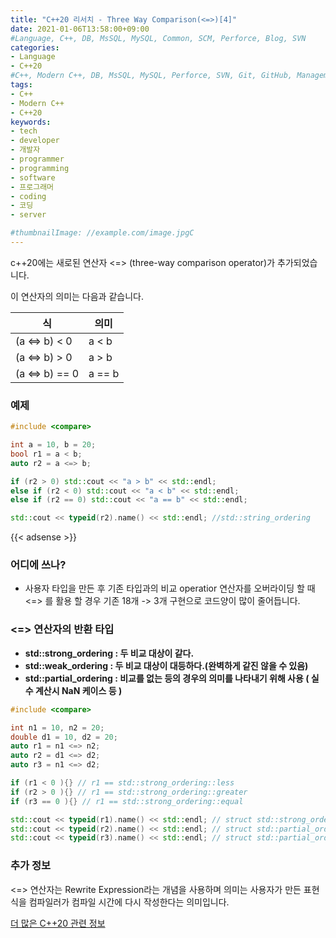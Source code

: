 ```yaml
---
title: "C++20 리서치 - Three Way Comparison(<=>)[4]"
date: 2021-01-06T13:58:00+09:00
#Language, C++, DB, MsSQL, MySQL, Common, SCM, Perforce, Blog, SVN
categories:
- Language
- C++20
#C++, Modern C++, DB, MsSQL, MySQL, Perforce, SVN, Git, GitHub, Management, Blog, Hugo, Architecture
tags:
- C++
- Modern C++
- C++20
keywords:
- tech
- developer
- 개발자
- programmer
- programming
- software
- 프로그래머
- coding
- 코딩
- server

#thumbnailImage: //example.com/image.jpgC
---
```


c++20에는 새로된 연산자 <=> (three-way comparison operator)가 추가되었습니다.

이 연산자의 의미는 다음과 같습니다.
<!--more-->

| 식              | 의미   |
| --------------- | ------ |
| (a <=> b)  < 0  | a < b  |
| (a <=> b)  > 0  | a > b  |
| (a <=> b)  == 0 | a == b |



### 예제

```cpp
#include <compare>

int a = 10, b = 20;
bool r1 = a < b;
auto r2 = a <=> b;

if (r2 > 0) std::cout << "a > b" << std::endl;
else if (r2 < 0) std::cout << "a < b" << std::endl;
else if (r2 == 0) std::cout << "a == b" << std::endl;

std::cout << typeid(r2).name() << std::endl; //std::string_ordering
```

{{< adsense >}}

### 어디에 쓰나?

- 사용자 타입을 만든 후 기존 타입과의 비교 operatior 연산자를 오버라이딩 할 때 <=> 를 활용 할 경우 기존 18개 -> 3개 구현으로 코드양이 많이 줄어듭니다.



### <=> 연산자의 반환 타입

- **std::strong_ordering : 두 비교 대상이 같다.**
- **std::weak_ordering : 두 비교 대상이 대등하다.(완벽하게 같진 않을 수 있음)**
- **std::partial_ordering : 비교를 없는 등의 경우의 의미를 나타내기 위해 사용 ( 실수 계산시 NaN 케이스 등 )**

```cpp
#include <compare>

int n1 = 10, n2 = 20;
double d1 = 10, d2 = 20;
auto r1 = n1 <=> n2;
auto r2 = d1 <=> d2;
auto r3 = n1 <=> d2;

if (r1 < 0 ){} // r1 == std::strong_ordering::less
if (r2 > 0 ){} // r1 == std::strong_ordering::greater
if (r3 == 0 ){} // r1 == std::strong_ordering::equal

std::cout << typeid(r1).name() << std::endl; // struct std::strong_ordering
std::cout << typeid(r2).name() << std::endl; // struct std::partial_ordering
std::cout << typeid(r3).name() << std::endl; // struct std::partial_ordering
```



### 추가 정보

<=> 연산자는 Rewrite Expression라는 개념을 사용하며 의미는 사용자가 만든 표현식을 컴파일러가 컴파일 시간에 다시 작성한다는 의미입니다.



[더 많은 C++20 관련 정보](https://en.cppreference.com/w/)